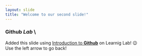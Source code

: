 ```yaml
---
layout: slide
title: "Welcome to our second slide!"
---
```

### **Github** _Lab_ \
Added this slide using [Introduction to **Github**](https://lab.github.com/githubtraining/introduction-to-github) on Learnig Lab! :wink: \
Use the left arrow to go back!
